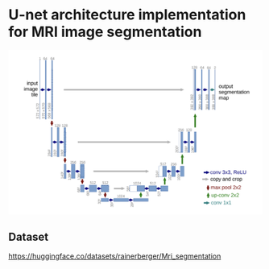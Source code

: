 # U-net architecture implementation for MRI image segmentation
![U-Net Architecture](/images/unet.png)

## Dataset
https://huggingface.co/datasets/rainerberger/Mri_segmentation
